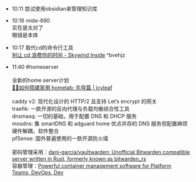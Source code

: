 
- 10:11 尝试使用obsidian来管理知识库
- 10:16 mide-690<br>实在是太对了<br>眼镜是本体
- 10:17 取代cd的命令行工具<br>[别让 cd 浪费你的时间 - Skywind Inside](https://www.skywind.me/blog/archives/2229) ^bvehjz

- 11:40 #homeserver <br><br>全新的home server计划<br>[🧑‍💻如何搭建家用 homelab: 先导篇 | icyleaf](https://icyleaf.com/2022/02/how-to-homelab-part-0/)<br><br>caddy v2: 现代化设计的 HTTP/2 且支持 Let’s encrypt 的网关<br>traefik: 一款开源的反向代理与负载均衡综合性工具<br>dnsmasq: 一切的基础，用于配置 DNS 和 DHCP 服务<br>mosdns: 集 smartDNS 和 adguard home 优点并存的 DNS 服务但配置麻烦<br>硬件解耦，软件整合<br>pfSense: 国外普遍使用的一款开源防火墙<br><br>密码管理采用：[dani-garcia/vaultwarden: Unofficial Bitwarden compatible server written in Rust, formerly known as bitwarden\_rs](https://github.com/dani-garcia/vaultwarden)<br>容器管理：[Powerful container management software for Platform Teams, DevOps, Dev](https://www.portainer.io/)